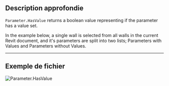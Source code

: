 ## Description approfondie
`Parameter.HasValue` returns a boolean value representing if the parameter has a value set.

In the example below, a single wall is selected from all walls in the current Revit document, and it's parameters are split into two lists; Parameters with Values and Parameters without Values.
___
## Exemple de fichier

![Parameter.HasValue](./Revit.Elements.Parameter.HasValue_img.jpg)
